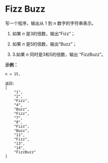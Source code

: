 # Fizz Buzz

写一个程序，输出从 1 到 *n* 数字的字符串表示。

1. 如果 *n* 是3的倍数，输出“Fizz”；

2. 如果 *n* 是5的倍数，输出“Buzz”；
3. 3.如果 *n* 同时是3和5的倍数，输出 “FizzBuzz”。

**示例：**

```
n = 15,

返回:
[
    "1",
    "2",
    "Fizz",
    "4",
    "Buzz",
    "Fizz",
    "7",
    "8",
    "Fizz",
    "Buzz",
    "11",
    "Fizz",
    "13",
    "14",
    "FizzBuzz"
]
```

